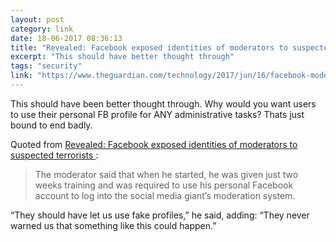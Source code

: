 ```yaml
---
layout: post
category: link
date: 18-06-2017 08:36:13
title: "Revealed: Facebook exposed identities of moderators to suspected terrorists "
excerpt: "This should have better thought through"
tags: "security"
link: "https://www.theguardian.com/technology/2017/jun/16/facebook-moderators-identity-exposed-terrorist-groups"
---
```

This should have been better thought through. Why would you want users to use their personal FB profile for ANY administrative tasks? Thats just bound to end badly.

Quoted from [Revealed: Facebook exposed identities of moderators to suspected terrorists ](https://www.theguardian.com/technology/2017/jun/16/facebook-moderators-identity-exposed-terrorist-groups):
> The moderator said that when he started, he was given just two weeks training and was required to use his personal Facebook account to log into the social media giant’s moderation system.

“They should have let us use fake profiles,” he said, adding: “They never warned us that something like this could happen.”